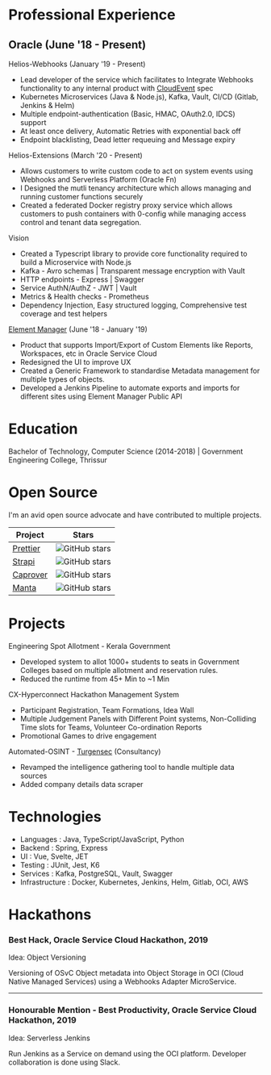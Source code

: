# Professional Experience

## Oracle (June '18 - Present)

Helios-Webhooks (January '19 - Present)

- Lead developer of the service which facilitates to Integrate Webhooks functionality to any internal product with [CloudEvent](https://cloudevents.io/) spec
- Kubernetes Microservices (Java & Node.js), Kafka, Vault, CI/CD (Gitlab, Jenkins & Helm)
- Multiple endpoint-authentication (Basic, HMAC, OAuth2.0, IDCS) support
- At least once delivery, Automatic Retries with exponential back off
- Endpoint blacklisting, Dead letter requeuing and Message expiry

Helios-Extensions (March '20 - Present)

- Allows customers to write custom code to act on system events using Webhooks and Serverless Platform (Oracle Fn)
- I Designed the mutli tenancy architecture which allows managing and running customer functions securely
- Created a federated Docker registry proxy service which allows customers to push containers with 0-config while managing access control and tenant data segregation.

Vision

- Created a Typescript library to provide core functionality required to build a Microservice with Node.js
- Kafka - Avro schemas | Transparent message encryption with Vault
- HTTP endpoints - Express | Swagger
- Service AuthN/AuthZ - JWT | Vault
- Metrics & Health checks - Prometheus
- Dependency Injection, Easy structured logging, Comprehensive test coverage and test helpers

[Element Manager](http://documentation.custhelp.com/euf/assets/devdocs/buiadmin/topicrefs/c_bui_Overview_Element_Manager.html) (June '18 - January '19)

- Product that supports Import/Export of Custom Elements like Reports, Workspaces, etc in Oracle Service Cloud
- Redesigned the UI to improve UX
- Created a Generic Framework to standardise Metadata management for multiple types of objects.
- Developed a Jenkins Pipeline to automate exports and imports for different sites using Element Manager Public API

# Education

Bachelor of Technology, Computer Science (2014-2018) | Government Engineering College, Thrissur

# Open Source

I'm an avid open source advocate and have contributed to multiple projects.

| Project                                                                                | Stars                                                                                     |
| -------------------------------------------------------------------------------------- | ----------------------------------------------------------------------------------------- |
| [Prettier](https://github.com/prettier/prettier/pulls?q=is%3Apr+author%3Asidharthv96+) | ![GitHub stars](https://img.shields.io/github/stars/prettier/prettier?style=social&label) |
| [Strapi](https://github.com/strapi/strapi/pulls?q=is%3Apr+author%3Asidharthv96)        | ![GitHub stars](https://img.shields.io/github/stars/strapi/strapi?style=social&label)     |
| [Caprover](https://github.com/caprover/caprover/pulls?q=is%3Apr+author%3Asidharthv96)  | ![GitHub stars](https://img.shields.io/github/stars/caprover/caprover?style=social&label) |
| [Manta](https://github.com/hql287/Manta/pulls?q=is%3Apr+author%3Asidharthv96)          | ![GitHub stars](https://img.shields.io/github/stars/hql287/Manta?style=social&label)      |

# Projects

Engineering Spot Allotment - Kerala Government

- Developed system to allot 1000+ students to seats in Government Colleges based on multiple allotment and reservation rules.
- Reduced the runtime from 45+ Min to ~1 Min

CX-Hyperconnect Hackathon Management System

- Participant Registration, Team Formations, Idea Wall
- Multiple Judgement Panels with Different Point systems, Non-Colliding Time slots for Teams, Volunteer Co-ordination Reports
- Promotional Games to drive engagement

Automated-OSINT - [Turgensec](https://community.turgensec.com/) (Consultancy)

- Revamped the intelligence gathering tool to handle multiple data sources
- Added company details data scraper

# Technologies

- Languages : Java, TypeScript/JavaScript, Python
- Backend : Spring, Express
- UI : Vue, Svelte, JET
- Testing : JUnit, Jest, K6
- Services : Kafka, PostgreSQL, Vault, Swagger
- Infrastructure : Docker, Kubernetes, Jenkins, Helm, Gitlab, OCI, AWS

# Hackathons

### Best Hack, Oracle Service Cloud Hackathon, 2019

Idea: Object Versioning

Versioning of OSvC Object metadata into Object Storage in OCI (Cloud Native Managed Services) using a Webhooks Adapter MicroService.

---

### Honourable Mention - Best Productivity, Oracle Service Cloud Hackathon, 2019

Idea: Serverless Jenkins

Run Jenkins as a Service on demand using the OCI platform. Developer collaboration is done using Slack.
